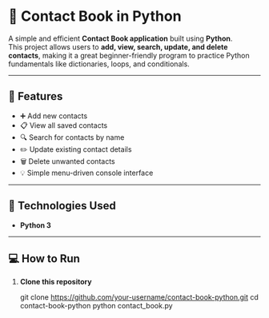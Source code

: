 # 📒 Contact Book in Python

A simple and efficient **Contact Book application** built using **Python**.  
This project allows users to **add, view, search, update, and delete contacts**, making it a great beginner-friendly program to practice Python fundamentals like dictionaries, loops, and conditionals.

---

## 🚀 Features
- ➕ Add new contacts  
- 📋 View all saved contacts  
- 🔍 Search for contacts by name  
- ✏️ Update existing contact details  
- 🗑 Delete unwanted contacts  
- 💡 Simple menu-driven console interface  

---

## 🧠 Technologies Used
- **Python 3**

---

## 💻 How to Run

1. **Clone this repository**

   git clone https://github.com/your-username/contact-book-python.git
cd contact-book-python
python contact_book.py
